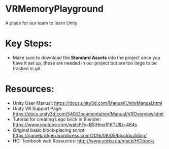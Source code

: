 # VRMemoryPlayground
A place for our team to learn Unity

# Key Steps:
* Make sure to download the **Standard Assets** into the project once you have it set up, these are needed in our project but are too large to be tracked in git.

# Resources:

* Unity User Manual: https://docs.unity3d.com/Manual/UnityManual.html
* Unity VR Support Page: https://docs.unity3d.com/540/Documentation/Manual/VROverview.html
* Tutorial for creating Lego brick in Blender: https://www.youtube.com/watch?v=B5lHmxfFKTU&t=464s
* Original basic block-placing script: https://gamebridgeu.wordpress.com/2016/08/05/blockbuilding/
* HCI Textbook web Resources:  http://www.yorku.ca/mack/HCIbook/


